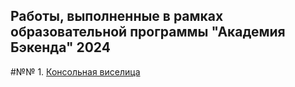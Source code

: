 ## Работы, выполненные в рамках образовательной программы "Академия Бэкенда" 2024

#№№ 1. [Консольная виселица](semester-1%20(JAVA)/project-1%20gallows)

